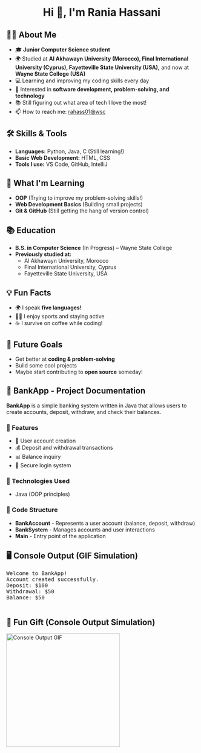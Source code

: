 <!DOCTYPE html>
<html lang="en">
<head>
    <meta charset="UTF-8">
    <title>Rania Hassani - GitHub Profile</title>
</head>
<body>
    <h1 align="center">Hi 👋, I'm Rania Hassani</h1> <h2>👩‍🎓 About Me</h2>
    <ul>
        <li>🎓 <strong>Junior Computer Science student</strong></li>
        <li>🌍 Studied at <strong>Al Akhawayn University (Morocco), Final International University (Cyprus), Fayetteville State University (USA),</strong> and now at <strong>Wayne State College (USA)</strong></li>
        <li>💻 Learning and improving my coding skills every day</li>
        <li>🤔 Interested in <strong>software development, problem-solving, and technology</strong></li>
        <li>📚 Still figuring out what area of tech I love the most!</li>
        <li>📫 How to reach me: <a href="mailto:rahass01@wsc.edu">rahass01@wsc</a></li>
    </ul><h2>🛠️ Skills & Tools</h2>
    <ul>
        <li><strong>Languages:</strong> Python, Java, C (Still learning!)</li>
        <li><strong>Basic Web Development:</strong> HTML, CSS</li>
        <li><strong>Tools I use:</strong> VS Code, GitHub, IntelliJ</li>
    </ul> <h2>📌 What I'm Learning</h2>
    <ul>
        <li><strong>OOP</strong> (Trying to improve my problem-solving skills!)</li>
        <li><strong>Web Development Basics</strong> (Building small projects)</li>
        <li><strong>Git & GitHub</strong> (Still getting the hang of version control)</li>
    </ul><h2>📚 Education</h2>
    <ul>
        <li><strong>B.S. in Computer Science</strong> (In Progress) – Wayne State College</li>
        <li><strong>Previously studied at:</strong>
            <ul>
                <li>Al Akhawayn University, Morocco</li>
                <li>Final International University, Cyprus</li>
                <li>Fayetteville State University, USA</li>
            </ul>
        </li>
    </ul> <h2>💡 Fun Facts</h2>
    <ul>
        <li>🌍 I speak <strong>five languages!</strong></li>
        <li>🏃‍♀️ I enjoy sports and staying active</li>
        <li>☕ I survive on coffee while coding!</li>
    </ul>
    <h2>🚀 Future Goals</h2>
    <ul>
        <li>Get better at <strong>coding & problem-solving</strong></li>
        <li>Build some cool projects</li>
        <li>Maybe start contributing to <strong>open source</strong> someday!</li>
    </ul>  <h2>🏦 BankApp - Project Documentation</h2>
    <p><strong>BankApp</strong> is a simple banking system written in Java that allows users to create accounts, deposit, withdraw, and check their balances.</p>  <h3>📌 Features</h3>
    <ul>
        <li>👤 User account creation</li>
        <li>💰 Deposit and withdrawal transactions</li>
        <li>📊 Balance inquiry</li>
        <li>🔐 Secure login system</li>
    </ul>  <h3>📌 Technologies Used</h3>
    <ul>
        <li>Java (OOP principles)</li>
    </ul> <h3>📌 Code Structure</h3>
    <ul>
        <li><strong>BankAccount</strong> - Represents a user account (balance, deposit, withdraw)</li>
        <li><strong>BankSystem</strong> - Manages accounts and user interactions</li>
        <li><strong>Main</strong> - Entry point of the application</li>
    </ul>
 <h2>🖥️ Console Output (GIF Simulation)</h2>
    <pre>
Welcome to BankApp!
Account created successfully.
Deposit: $100
Withdrawal: $50
Balance: $50
    </pre>
    <h2>🎁 Fun Gift (Console Output Simulation)</h2>
    <img src="" alt="Console Output GIF" width="300" />
</body>
</html>

